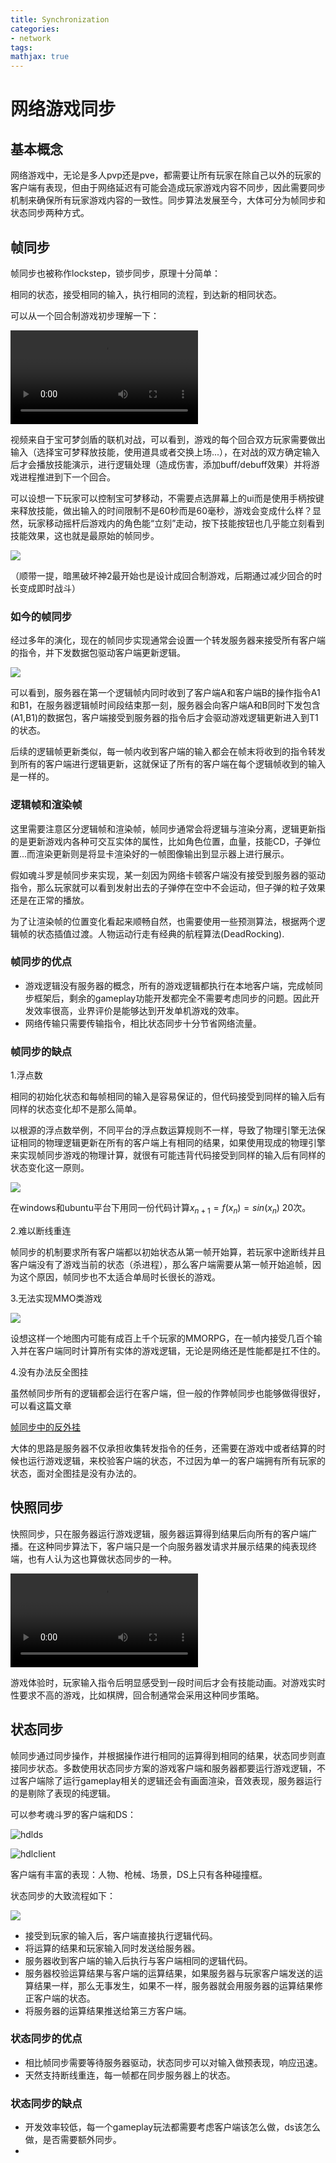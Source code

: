 ```yaml
---
title: Synchronization
categories:
- network
tags:
mathjax: true
---
```


# 网络游戏同步

## 基本概念

网络游戏中，无论是多人pvp还是pve，都需要让所有玩家在除自己以外的玩家的客户端有表现，但由于网络延迟有可能会造成玩家游戏内容不同步，因此需要同步机制来确保所有玩家游戏内容的一致性。同步算法发展至今，大体可分为帧同步和状态同步两种方式。

## 帧同步

帧同步也被称作lockstep，锁步同步，原理十分简单：

相同的状态，接受相同的输入，执行相同的流程，到达新的相同状态。

可以从一个回合制游戏初步理解一下：

![](Synchronization/lockstepPKM.mp4)

视频来自于宝可梦剑盾的联机对战，可以看到，游戏的每个回合双方玩家需要做出输入（选择宝可梦释放技能，使用道具或者交换上场...），在对战的双方确定输入后才会播放技能演示，进行逻辑处理（造成伤害，添加buff/debuff效果）并将游戏进程推进到下一个回合。

可以设想一下玩家可以控制宝可梦移动，不需要点选屏幕上的ui而是使用手柄按键来释放技能，做出输入的时间限制不是60秒而是60毫秒，游戏会变成什么样？显然，玩家移动摇杆后游戏内的角色能“立刻”走动，按下技能按钮也几乎能立刻看到技能效果，这也就是最原始的帧同步。

![](Synchronization/lockstepRaw.png)

（顺带一提，暗黑破坏神2最开始也是设计成回合制游戏，后期通过减少回合的时长变成即时战斗）

### 如今的帧同步

经过多年的演化，现在的帧同步实现通常会设置一个转发服务器来接受所有客户端的指令，并下发数据包驱动客户端更新逻辑。

![](Synchronization/lockstepNow.png)

可以看到，服务器在第一个逻辑帧内同时收到了客户端A和客户端B的操作指令A1和B1，在服务器逻辑帧时间段结束那一刻，服务器会向客户端A和B同时下发包含(A1,B1)的数据包，客户端接受到服务器的指令后才会驱动游戏逻辑更新进入到T1的状态。

后续的逻辑帧更新类似，每一帧内收到客户端的输入都会在帧末将收到的指令转发到所有的客户端进行逻辑更新，这就保证了所有的客户端在每个逻辑帧收到的输入是一样的。

### 逻辑帧和渲染帧

这里需要注意区分逻辑帧和渲染帧，帧同步通常会将逻辑与渲染分离，逻辑更新指的是更新游戏内各种可交互实体的属性，比如角色位置，血量，技能CD，子弹位置...而渲染更新则是将显卡渲染好的一帧图像输出到显示器上进行展示。

假如魂斗罗是帧同步来实现，某一刻因为网络卡顿客户端没有接受到服务器的驱动指令，那么玩家就可以看到发射出去的子弹停在空中不会运动，但子弹的粒子效果还是在正常的播放。

为了让渲染帧的位置变化看起来顺畅自然，也需要使用一些预测算法，根据两个逻辑帧的状态插值过渡。人物运动行走有经典的航程算法(DeadRocking).

### 帧同步的优点

- 游戏逻辑没有服务器的概念，所有的游戏逻辑都执行在本地客户端，完成帧同步框架后，剩余的gameplay功能开发都完全不需要考虑同步的问题。因此开发效率很高，业界评价是能够达到开发单机游戏的效率。
- 网络传输只需要传输指令，相比状态同步十分节省网络流量。

### 帧同步的缺点

1.浮点数

相同的初始化状态和每帧相同的输入是容易保证的，但代码接受到同样的输入后有同样的状态变化却不是那么简单。

以根源的浮点数举例，不同平台的浮点数运算规则不一样，导致了物理引擎无法保证相同的物理逻辑更新在所有的客户端上有相同的结果，如果使用现成的物理引擎来实现帧同步游戏的物理计算，就很有可能违背代码接受到同样的输入后有同样的状态变化这一原则。

![](Synchronization/lockstepFloat.png)

在windows和ubuntu平台下用同一份代码计算$x_{n+1}=f(x_n)=sin(x_n)$ 20次。

2.难以断线重连

帧同步的机制要求所有客户端都以初始状态从第一帧开始算，若玩家中途断线并且客户端没有了游戏当前的状态（杀进程），那么客户端需要从第一帧开始追帧，因为这个原因，帧同步也不太适合单局时长很长的游戏。

3.无法实现MMO类游戏

![](Synchronization/StateSyncMMO.png)

设想这样一个地图内可能有成百上千个玩家的MMORPG，在一帧内接受几百个输入并在客户端同时计算所有实体的游戏逻辑，无论是网络还是性能都是扛不住的。

4.没有办法反全图挂

虽然帧同步所有的逻辑都会运行在客户端，但一般的作弊帧同步也能够做得很好，可以看这篇文章

[帧同步中的反外挂](https://zhuanlan.zhihu.com/p/34014063)

大体的思路是服务器不仅承担收集转发指令的任务，还需要在游戏中或者结算的时候也运行游戏逻辑，来校验客户端的状态，不过因为单一的客户端拥有所有玩家的状态，面对全图挂是没有办法的。


## 快照同步

快照同步，只在服务器运行游戏逻辑，服务器运算得到结果后向所有的客户端广播。在这种同步算法下，客户端只是一个向服务器发请求并展示结果的纯表现终端，也有人认为这也算做状态同步的一种。

![](Synchronization/StateSyncNoPre.mp4)

游戏体验时，玩家输入指令后明显感受到一段时间后才会有技能动画。对游戏实时性要求不高的游戏，比如棋牌，回合制通常会采用这种同步策略。

## 状态同步

帧同步通过同步操作，并根据操作进行相同的运算得到相同的结果，状态同步则直接同步状态。多数使用状态同步方案的游戏客户端和服务器都要运行游戏逻辑，不过客户端除了运行gameplay相关的逻辑还会有画面渲染，音效表现，服务器运行的是剔除了表现的纯逻辑。

可以参考魂斗罗的客户端和DS：

![hdlds](Synchronization/StateSyncHdlDS.png)

![hdlclient](Synchronization/StateSyncHdlClient.png)

客户端有丰富的表现：人物、枪械、场景，DS上只有各种碰撞框。

状态同步的大致流程如下：

![](Synchronization/StateSyncPre.png)

- 接受到玩家的输入后，客户端直接执行逻辑代码。
- 将运算的结果和玩家输入同时发送给服务器。
- 服务器收到客户端的输入后执行与客户端相同的逻辑代码。
- 服务器校验运算结果与客户端的运算结果，如果服务器与玩家客户端发送的运算结果一样，那么无事发生，如果不一样，服务器就会用服务器的运算结果修正客户端的状态。
- 将服务器的运算结果推送给第三方客户端。

### 状态同步的优点

- 相比帧同步需要等待服务器驱动，状态同步可以对输入做预表现，响应迅速。
- 天然支持断线重连，每一帧都在同步服务器上的状态。

### 状态同步的缺点

- 开发效率较低，每一个gameplay玩法都需要考虑客户端该怎么做，ds该怎么做，是否需要额外同步。
- 